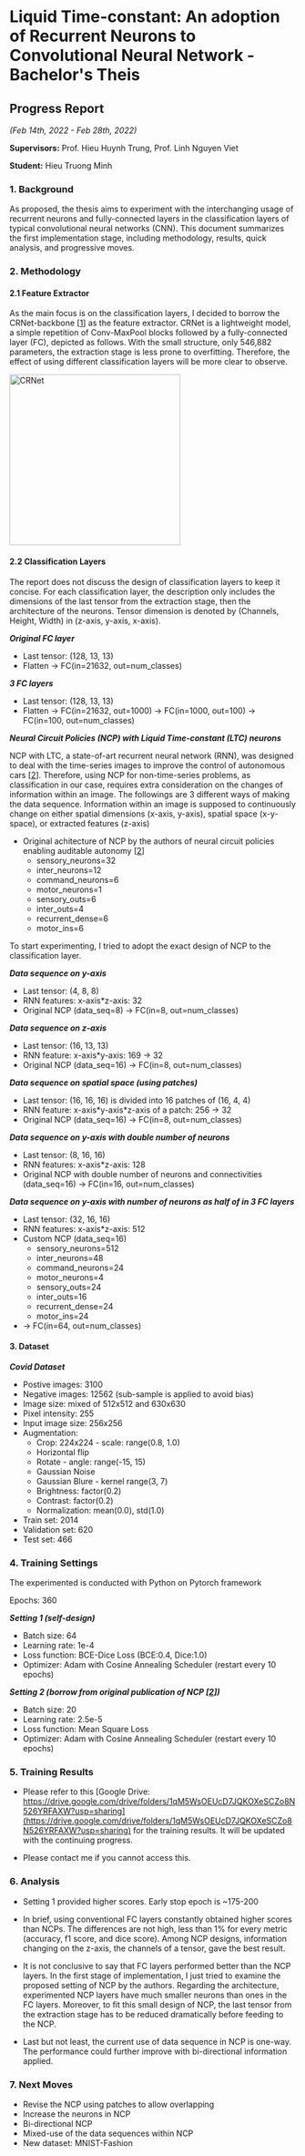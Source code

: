 # Liquid Time-constant: An adoption of Recurrent Neurons to Convolutional Neural Network - Bachelor's Theis

## Progress Report 
*(Feb 14th, 2022 - Feb 28th, 2022)*

**Supervisors:** Prof. Hieu Huynh Trung, Prof. Linh Nguyen Viet

**Student:** Hieu Truong Minh

### **1. Background**
As proposed, the thesis aims to experiment with the interchanging usage of recurrent neurons and fully-connected layers in the classification layers of typical convolutional neural networks (CNN). This document summarizes the first implementation stage, including methodology, results, quick analysis, and progressive moves.

### **2. Methodology**

#### **2.1 Feature Extractor**
As the main focus is on the classification layers, I decided to borrow the CRNet-backbone [[1]] as the feature extractor. CRNet is a lightweight model, a simple repetition of Conv-MaxPool blocks followed by a fully-connected layer (FC), depicted as follows. With the small structure, only 546,882 parameters, the extraction stage is less prone to overfitting. Therefore, the effect of using different classification layers will be more clear to observe. 

<img src="CRNet.png" alt="CRNet" width="300"/>


#### **2.2 Classification Layers**
The report does not discuss the design of classification layers to keep it concise. For each classification layer, the description only includes the dimensions of the last tensor from the extraction stage, then the architecture of the neurons. Tensor dimension is denoted by (Channels, Height, Width) in (z-axis, y-axis, x-axis).

***Original FC layer***
- Last tensor: (128, 13, 13)
- Flatten -> FC(in=21632, out=num_classes)

***3 FC layers***
- Last tensor: (128, 13, 13)
- Flatten -> FC(in=21632, out=1000) -> FC(in=1000, out=100) -> FC(in=100, out=num_classes)

***Neural Circuit Policies (NCP) with Liquid Time-constant (LTC) neurons***

NCP with LTC, a state-of-art recurrent neural network (RNN), was designed to deal with the time-series images to improve the control of autonomous cars [[2]]. Therefore, using NCP for non-time-series problems, as classification in our case, requires extra consideration on the changes of information within an image. The followings are 3 different ways of making the data sequence. Information within an image is supposed to continuously change on either spatial dimensions (x-axis, y-axis), spatial space (x-y-space), or extracted features (z-axis)

- Original achitecture of NCP by the authors of neural circuit policies enabling auditable autonomy [[2]]
    - sensory_neurons=32
    - inter_neurons=12
    - command_neurons=6
    - motor_neurons=1
    - sensory_outs=6
    - inter_outs=4
    - recurrent_dense=6
    - motor_ins=6

To start experimenting, I tried to adopt the exact design of NCP to the classification layer.

***Data sequence on y-axis***
- Last tensor: (4, 8, 8)
- RNN features: x-axis*z-axis: 32
- Original NCP (data_seq=8) -> FC(in=8, out=num_classes)

***Data sequence on z-axis***
- Last tensor: (16, 13, 13)
- RNN feature: x-axis*y-axis: 169 -> 32
- Original NCP (data_seq=16) -> FC(in=8, out=num_classes)

***Data sequence on spatial space (using patches)***
- Last tensor: (16, 16, 16) is divided into 16 patches of (16, 4, 4)
- RNN feature: x-axis\*y-axis*z-axis of a patch: 256 -> 32
- Original NCP (data_seq=16) -> FC(in=8, out=num_classes)

***Data sequence on y-axis with double number of neurons***
- Last tensor: (8, 16, 16)
- RNN features: x-axis*z-axis: 128
- Original NCP with double number of neurons and connectivities (data_seq=16) -> FC(in=16, out=num_classes)

***Data sequence on y-axis with number of neurons as half of in 3 FC layers***
- Last tensor: (32, 16, 16)
- RNN features: x-axis*z-axis: 512
- Custom NCP (data_seq=16)
    - sensory_neurons=512
    - inter_neurons=48
    - command_neurons=24
    - motor_neurons=4
    - sensory_outs=24
    - inter_outs=16
    - recurrent_dense=24
    - motor_ins=24
- -> FC(in=64, out=num_classes)


#### **3. Dataset**
***Covid Dataset***
- Postive images: 3100
- Negative images: 12562 (sub-sample is applied to avoid bias)
- Image size: mixed of 512x512 and 630x630
- Pixel intensity: 255
- Input image size: 256x256
- Augmentation:
    - Crop: 224x224 - scale: range(0.8, 1.0)
    - Horizontal flip
    - Rotate - angle: range(-15, 15)
    - Gaussian Noise
    - Gaussian Blure - kernel range(3, 7)
    - Brightness: factor(0.2)
    - Contrast: factor(0.2)
    - Normalization: mean(0.0), std(1.0)
- Train set: 2014
- Validation set: 620
- Test set: 466

### **4. Training Settings**
The experimented is conducted with Python on Pytorch framework

Epochs: 360

***Setting 1 (self-design)***
- Batch size: 64
- Learning rate: 1e-4
- Loss function: BCE-Dice Loss (BCE:0.4, Dice:1.0)
- Optimizer: Adam with Cosine Annealing Scheduler (restart every 10 epochs)

***Setting 2 (borrow from original publication of NCP [[2]])***
- Batch size: 20 
- Learning rate: 2.5e-5
- Loss function: Mean Square Loss
- Optimizer: Adam with Cosine Annealing Scheduler (restart every 10 epochs)


### **5. Training Results**
- Please refer to this [Google Drive: https://drive.google.com/drive/folders/1qM5WsOEUcD7JQKOXeSCZo8N526YRFAXW?usp=sharing](https://drive.google.com/drive/folders/1qM5WsOEUcD7JQKOXeSCZo8N526YRFAXW?usp=sharing) for the training results. It will be updated with the continuing progress. 

- Please contact me if you cannot access this.

### **6. Analysis**
- Setting 1 provided higher scores. Early stop epoch is ~175-200

- In brief, using conventional FC layers constantly obtained higher scores than NCPs. The differences are not high, less than 1% for every metric (accuracy, f1 score, and dice score). Among NCP designs, information changing on the z-axis, the channels of a tensor, gave the best result.

- It is not conclusive to say that FC layers performed better than the NCP layers. In the first stage of implementation, I just tried to examine the proposed setting of NCP by the authors. Regarding the architecture, experimented NCP layers have much smaller neurons than ones in the FC layers. Moreover, to fit this small design of NCP, the last tensor from the extraction stage has to be reduced dramatically before feeding to the NCP. 

- Last but not least, the current use of data sequence in NCP is one-way. The performance could further improve with bi-directional information applied.

### **7. Next Moves**
- Revise the NCP using patches to allow overlapping
- Increase the neurons in NCP
- Bi-directional NCP
- Mixed-use of the data sequences within NCP
- New dataset: MNIST-Fashion



[1]: https://www.medrxiv.org/content/10.1101/2020.04.13.20063941v1.full
[2]: https://www.nature.com/articles/s42256-020-00237-3